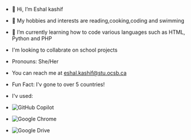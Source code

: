 - 👋 Hi, I’m Eshal kashif 
- 👀 My hobbies and interests are reading,cooking,coding and swimming  
- 🌱 I’m currently learning how to code various languages such as HTML, Python and PHP
- I'm looking to collabrate on school projects
- Pronouns: She/Her
- You can reach me at eshal.kashif@stu.ocsb.ca
- Fun Fact: I'v gone to over 5 countries!
- I'v used:
- ![GitHub Copilot](https://img.shields.io/badge/github_copilot-8957E5?style=for-the-badge&logo=github-copilot&logoColor=white)

- ![Google Chrome](https://img.shields.io/badge/Google%20Chrome-4285F4?style=for-the-badge&logo=GoogleChrome&logoColor=white)

- ![Google Drive](https://img.shields.io/badge/Google%20Drive-4285F4?style=for-the-badge&logo=googledrive&logoColor=white)

<!---
Eshal109/Eshal109 is a ✨ special ✨ repository because its `README.md` (this file) appears on your GitHub profile.
You can click the Preview link to take a look at your changes.
--->
